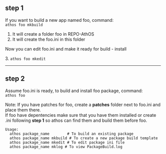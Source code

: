 ## step 1
If you want to build a new app named foo, command: 
<br> `athos foo mkbuild`
1. It will create a folder foo in REPO-AthOS
2. It will create the foo.ini in this folder

Now you can edit foo.ini and make it ready for build - install<p>
3. `athos foo mkedit`

---

## step 2
Assume foo.ini is ready, to build and install foo package, command:<br>
`athos foo`<br>


Note: If you have patches for foo, create a **patches** folder next to foo.ini and place them there.<br>
      If foo have depentencies make sure that you have them installed or create .ini following **step 1** so athos can find them and build them before foo. 

```
Usage:
  athos package_name        # To build an existing package
  athos package_name mkbuild # To create a new package build template
  athos package_name mkedit # To edit package ini file
  athos package_name mklog # To view PackageBuild.log
  ```

